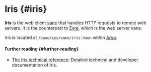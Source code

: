 # Iris {#iris}

**Iris** is the web client [vane](vane.md) that handles HTTP requests to remote web servers. It is the counterpart to [Eyre](eyre.md), which is the web server vane.

Iris is located at `/base/sys/vane/iris.hoon` within [Arvo](arvo.md).

#### Further reading {#further-reading}

- [The Iris technical reference](../system/kernel/iris): Detailed technical and developer documentation of Iris.
